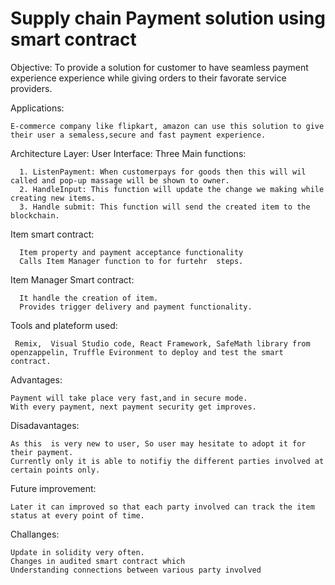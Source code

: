 # Supply chain Payment solution using smart contract
  Objective: To provide a solution for customer to have seamless payment experience experience while giving orders to their favorate service providers.

Applications:

    E-commerce company like flipkart, amazon can use this solution to give their user a semaless,secure and fast payment experience. 


Architecture Layer:
  User Interface:
     Three Main functions:
     
      1. ListenPayment: When customerpays for goods then this will wil called and pop-up massage will be shown to owner.
      2. HandleInput: This function will update the change we making while creating new items.
      3. Handle submit: This function will send the created item to the blockchain.
     
  
   Item smart contract:
   
      Item property and payment acceptance functionality
      Calls Item Manager function to for furtehr  steps.
      
   Item Manager Smart contract:
   
      It handle the creation of item.
      Provides trigger delivery and payment functionality.
    
      
Tools and plateform used:

     Remix,  Visual Studio code, React Framework, SafeMath library from openzappelin, Truffle Evironment to deploy and test the smart contract. 
  
  


Advantages:

    Payment will take place very fast,and in secure mode.
    With every payment, next payment security get improves.

Disadavantages:
    
    As this  is very new to user, So user may hesitate to adopt it for their payment.
    Currently only it is able to notifiy the different parties involved at certain points only.

Future improvement:

    Later it can improved so that each party involved can track the item status at every point of time.

Challanges: 
  
    Update in solidity very often.
    Changes in audited smart contract which
    Understanding connections between various party involved




